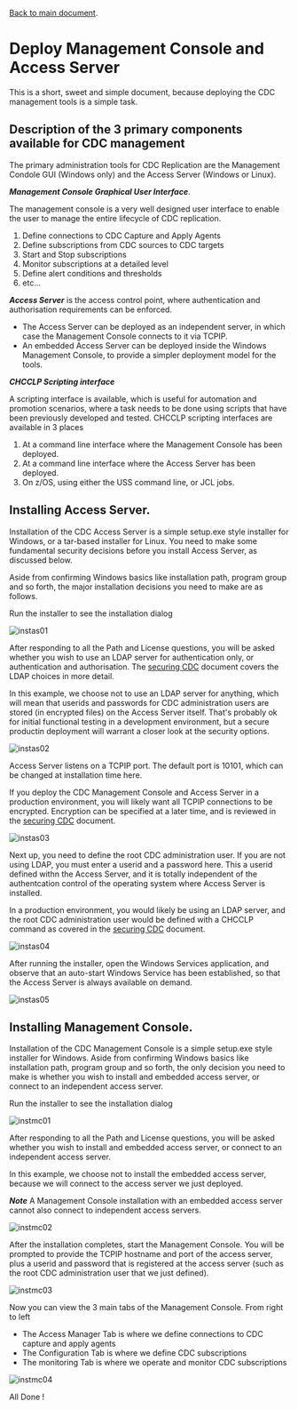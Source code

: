 [Back to main document](https://github.com/zeditor01/cdc_examples/blob/main/create_scale_sustain_cdc_systems.md).

# Deploy Management Console and Access Server

This is a short, sweet and simple document, because deploying the CDC management tools is a simple task.

## Description of the 3 primary components available for CDC management

The primary administration tools for CDC Replication are the Management Condole GUI (Windows only) and the Access Server (Windows or Linux).

***Management Console Graphical User Interface***. 

The management console is a very well designed user interface to enable the user 
to manage the entire lifecycle of CDC replication.
1. Define connections to CDC Capture and Apply Agents
2. Define subscriptions from CDC sources to CDC targets
3. Start and Stop subscriptions
4. Monitor subscriptions at a detailed level
5. Define alert conditions and thresholds
6. etc...

***Access Server*** is the access control point, where authentication and authorisation requirements can be enforced.

* The Access Server can be deployed as an independent server, in which case the Management Console connects to it via TCPIP.
* An embedded Access Server can be deployed inside the Windows Management Console, to provide a simpler deployment model for the tools.

***CHCCLP Scripting interface***

A scripting interface is available, which is useful for automation and promotion scenarios, where a task needs to be done using scripts that 
have been previously developed and tested. CHCCLP scripting interfaces are available in 3 places

1. At a command line interface where the Management Console has been deployed.
2. At a command line interface where the Access Server has been deployed.
3. On z/OS, using either the USS command line, or JCL jobs.


## Installing Access Server.

Installation of the CDC Access Server is a simple setup.exe style installer for Windows, or a tar-based installer for Linux. 
You need to make some fundamental security decisions before you install Access Server, as discussed below.

Aside from confirming Windows basics like installation path, program group and so forth, the major installation decisions you need to make are as follows.

Run the installer to see the installation dialog

![instas01](/images/instas01.JPG)

After responding to all the Path and License questions, you will be asked whether you wish to use an LDAP server for authentication only, or authentication and authorisation. The [securing CDC](https://github.com/zeditor01/cdc_examples/blob/main/documents/securing_cdc.md) document covers the LDAP choices in more detail.

In this example, we choose not to use an LDAP server for anything, which will mean that userids and passwords for CDC administration users are stored (in encrypted files) on the Access Server itself. That's probably ok for initial functional testing in a development environment, but a secure productin deployment will warrant a closer look at the security options.

![instas02](/images/instas02.JPG)

Access Server listens on a TCPIP port. The default port is 10101, which can be changed at installation time here.

If you deploy the CDC Management Console and Access Server in a production environment, you will likely want all TCPIP connections to be encrypted. Encryption can be specified at a later time, and is reviewed in the [securing CDC](https://github.com/zeditor01/cdc_examples/blob/main/documents/securing_cdc.md) document.

![instas03](/images/instas03.JPG)

Next up, you need to define the root CDC administration user. If you are not using LDAP, you must enter a userid and a password here. This a userid defined withn the Access Server, and it is totally independent of the authentcation control of the operating system where Access Server is installed.

In a production environment, you would likely be using an LDAP server, and the root CDC administration user would be defined with a CHCCLP command 
as covered in the [securing CDC](https://github.com/zeditor01/cdc_examples/blob/main/documents/securing_cdc.md) document.

![instas04](/images/instas04.JPG)

After running the installer, open the Windows Services application, and observe that an auto-start Windows Service has been established, so that the Access Server is always available on demand.

![instas05](/images/instas05.JPG)


## Installing Management Console.

Installation of the CDC Management Console is a simple setup.exe style installer for Windows.
Aside from confirming Windows basics like installation path, program group and so forth, the only decision you need to make is whether 
you wish to install and embedded access server, or connect to an independent access server.

Run the installer to see the installation dialog

![instmc01](/images/instmc01.JPG)

After responding to all the Path and License questions, you will be asked whether you wish to install and embedded access server, or connect to an independent access server.

In this example, we choose not to install the embedded access server, because we will connect to the access server we just deployed.

***Note*** A Management Console installation with an embedded access server cannot also connect to independent access servers. 

![instmc02](/images/instmc02.JPG)

After the installation completes, start the Management Console. You will be prompted to provide the TCPIP hostname and port of the access server, plus a userid and password that is registered at the access server (such as the root CDC administration user that we just defined).

![instmc03](/images/instmc03.JPG)

Now you can view the 3 main tabs of the Management Console. From right to left

* The Access Manager Tab is where we define connections to CDC capture and apply agents
* The Configuration Tab is where we define CDC subscriptions
* The monitoring Tab is where we operate and monitor CDC subscriptions

![instmc04](/images/instmc04.JPG)

All Done !



